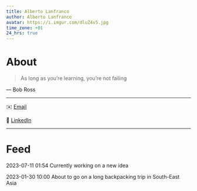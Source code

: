 ```yaml
---
title: Alberto Lanfranco
author: Alberto Lanfranco
avatar: https://i.imgur.com/dluZ4v5.jpg
time_zone: +01
24_hrs: true
---
```


# About

> As long as you’re learning, you’re not failing

— Bob Ross

---

✉️ [Email](mailto:alberto@lanfranco.me)

💼 [LinkedIn](https://www.linkedin.com/in/alberto-lanfranco)

---

# Feed

2023-07-11 01:54
Currently working on a new idea

2023-01-30 10:00
About to go on a long backpacking trip in South-East Asia
